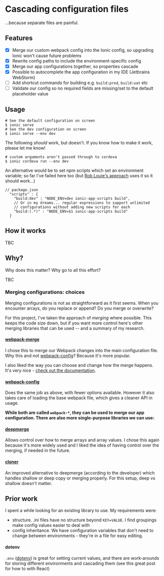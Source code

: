 # Cascading configuration files

...because separate files are painful.

## Features
- [x] Merge our custom webpack config into the Ionic config, so upgrading Ionic won't cause future problems
- [x] Rewrite config paths to include the environment-specific config
- [x] Merge our app configurations together, so properties cascade
- [x] Possible to autocomplete the app configuration in my IDE (Jetbrains WebStorm)
- [ ] Add shortcut commands for building e.g. `build:prod`, `build:uat` etc
- [ ] Validate our config so no required fields are missing/set to the default placeholder value

## Usage
```
# See the default configuration on screen
$ ionic serve
# See the dev configuration on screen
$ ionic serve --env dev
```

The following _should_ work, but doesn't. If you know how to make it work, please let me know!
```
# custom arguments aren't passed through to cordova
$ ionic cordova run --env dev
```

An alternative would be to set npm scripts which set an environment variable; so far I've failed here too (but [Rob Louie's approach](https://github.com/roblouie/ionic2-environment-variables) uses it so it should work...)

```
// package.json
  "scripts" : {
    "build:dev" : "NODE_ENV=dev ionic-app-scripts build",
    // Or in my dreams... regular expressions to support unlimited 
    // configurations without adding new scripts for each
    "build:(.*)" : "NODE_ENV=$1 ionic-app-scripts build"
  }
```

## How it works
TBC

## Why?
Why does this matter? Why go to all this effort?

TBC

### Merging configurations: choices
Merging configurations is not as straightforward as it first seems. When you encounter arrays, do you replace or append? Do you merge or overwrite?

For this project, I've taken the approach of *merging* where possible. This keeps the code size down, but if you want more control here's other merging libraries that can be used -- and a summary of my research.

#### [webpack-merge](https://github.com/survivejs/webpack-merge/)

I chose this to merge our Webpack changes into the main configuration file. Why this and not [webpack-config](https://github.com/Fitbit/webpack-config)? Because it's more popular.

I also liked the way you can choose and change how the merge happens. It's very nice - [check out the documentation](https://github.com/survivejs/webpack-merge#webpack-merge---merge-designed-for-webpack).

#### [webpack-config](https://github.com/Fitbit/webpack-config)

Does the same job as above, with fewer options available. However it also takes care of loading the base webpack file, which gives a cleaner API in usage.

**While both are called `webpack-*`, they can be used to merge our app configuration. There are also more single-purpose libraries we can use:**

#### [deepmerge](https://github.com/KyleAMathews/deepmerge)

Allows control over how to merge arrays and array values. I chose this again because it's more widely used and I liked the idea of having control over the merging, if needed in the future.

#### [cloner](https://github.com/WebReflection/cloner)

An improved alternative to deepmerge (according to the developer) which handles shallow or deep copy or merging properly. For this setup, deep vs shallow doesn't matter.

## Prior work

I spent a while looking for an existing library to use. My requirements were:

  * structure. .ini files have no structure beyond `KEY=VALUE`. I find groupings make config values easier to deal with
  * config inheritance. We have configuration variables that don't need to change between environments - they're in a file for easy editing.

#### dotenv
  
`.env` ([dotenv]()) is great for setting current values, and there are work-arounds for storing different environments and cascading them (see this great post for how to with React)

